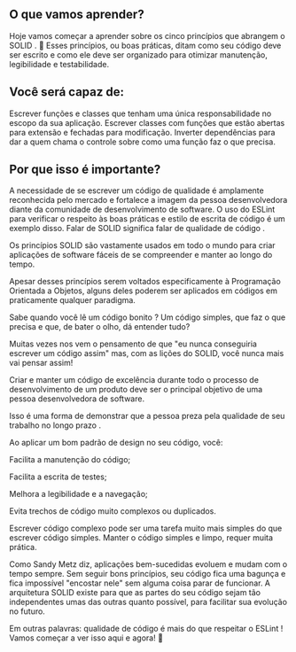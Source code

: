 ## O que vamos aprender?

Hoje vamos começar a aprender sobre os cinco princípios que abrangem o SOLID . 🎉
Esses princípios, ou boas práticas, ditam como seu código deve ser escrito e como ele deve ser organizado para otimizar manutenção, legibilidade e testabilidade.

## Você será capaz de:

Escrever funções e classes que tenham uma única responsabilidade no escopo da sua aplicação.
Escrever classes com funções que estão abertas para extensão e fechadas para modificação.
Inverter dependências para dar a quem chama o controle sobre como uma função faz o que precisa.

## Por que isso é importante?

A necessidade de se escrever um código de qualidade é amplamente reconhecida pelo mercado e fortalece a imagem da pessoa desenvolvedora diante da comunidade de desenvolvimento de software. O uso do ESLint para verificar o respeito às boas práticas e estilo de escrita de código é um exemplo disso. Falar de SOLID significa falar de qualidade de código .

Os princípios SOLID são vastamente usados em todo o mundo para criar aplicações de software fáceis de se compreender e manter ao longo do tempo.

Apesar desses princípios serem voltados especificamente à Programação Orientada a Objetos, alguns deles poderem ser aplicados em códigos em praticamente qualquer paradigma.

Sabe quando você lê um código bonito ? Um código simples, que faz o que precisa e que, de bater o olho, dá entender tudo?

Muitas vezes nos vem o pensamento de que "eu nunca conseguiria escrever um código assim" mas, com as lições do SOLID, você nunca mais vai pensar assim!

Criar e manter um código de excelência durante todo o processo de desenvolvimento de um produto deve ser o principal objetivo de uma pessoa desenvolvedora de software.

Isso é uma forma de demonstrar que a pessoa preza pela qualidade de seu trabalho no longo prazo .

Ao aplicar um bom padrão de design no seu código, você:

Facilita a manutenção do código;

Facilita a escrita de testes;

Melhora a legibilidade e a navegação;

Evita trechos de código muito complexos ou duplicados.

Escrever código complexo pode ser uma tarefa muito mais simples do que escrever código simples. Manter o código simples e limpo, requer muita prática.

Como Sandy Metz diz, aplicações bem-sucedidas evoluem e mudam com o tempo sempre. Sem seguir bons princípios, seu código fica uma bagunça e fica impossível "encostar nele" sem alguma coisa parar de funcionar. A arquitetura SOLID existe para que as partes do seu código sejam tão independentes umas das outras quanto possível, para facilitar sua evolução no futuro.

Em outras palavras: qualidade de código é mais do que respeitar o ESLint ! Vamos começar a ver isso aqui e agora! 🚀